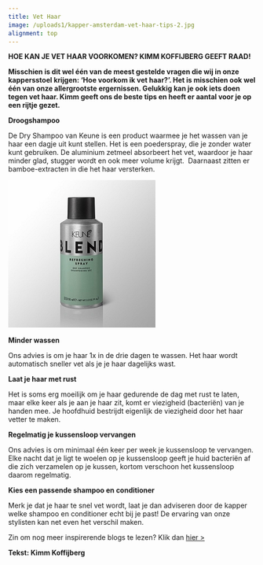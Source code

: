 ```yaml
---
title: Vet Haar
image: /uploads1/kapper-amsterdam-vet-haar-tips-2.jpg
alignment: top
---
```



<div><p><strong>HOE KAN JE VET HAAR VOORKOMEN? KIMM KOFFIJBERG GEEFT RAAD!</strong></p></div>

**Misschien is dit wel één van de meest gestelde vragen die wij in onze kappersstoel krijgen: ‘Hoe voorkom ik vet haar?’. Het is misschien ook wel één van onze allergrootste ergernissen. Gelukkig kan je ook iets doen tegen vet haar. Kimm geeft ons de beste tips en heeft er aantal voor je op een rijtje gezet.**

**Droogshampoo**

De Dry Shampoo van Keune is een product waarmee je het wassen van je haar een dagje uit kunt stellen. Het is een poederspray, die je zonder water kunt gebruiken. De aluminium zetmeel absorbeert het vet, waardoor je haar minder glad, stugger wordt en ook meer volume krijgt.  Daarnaast zitten er bamboe-extracten in die het haar versterken.

![](/uploads1/versions/kapper-amsterdam-vet-haar-tips---x----300-300x---.jpg)

**Minder wassen**

Ons advies is om je haar 1x in de drie dagen te wassen. Het haar wordt automatisch sneller vet als je je haar dagelijks wast.

**Laat je haar met rust**

Het is soms erg moeilijk om je haar gedurende de dag met rust te laten, maar elke keer als je aan je haar zit, komt er viezigheid (bacteriën) van je handen mee. Je hoofdhuid bestrijdt eigenlijk de viezigheid door het haar vetter te maken.

**Regelmatig je kussensloop vervangen**

Ons advies is om minimaal één keer per week je kussensloop te vervangen.  Elke nacht dat je ligt te woelen op je kussensloop geeft je huid bacteriën af die zich verzamelen op je kussen, kortom verschoon het kussensloop daarom regelmatig.

**Kies een passende shampoo en conditioner**

Merk je dat je haar te snel vet wordt, laat je dan adviseren door de kapper welke shampoo en conditioner echt bij je past! De ervaring van onze stylisten kan net even het verschil maken.

Zin om nog meer inspirerende blogs te lezen? Klik dan [hier &gt;](http://www.koffijberg.nl/nieuws/)

**Tekst: Kimm Koffijberg**